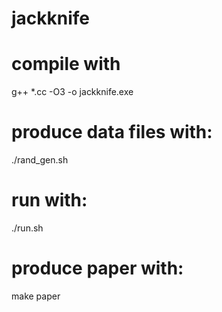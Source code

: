 # jackknife
# compile with
g++ *.cc -O3 -o jackknife.exe
# produce data files with:
./rand_gen.sh
# run with:
./run.sh
# produce paper with:
make paper
